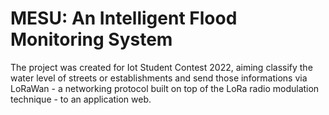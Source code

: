 # MESU: An Intelligent Flood Monitoring System

The project was created for Iot Student Contest 2022, aiming classify the water level of streets or establishments and send those informations via LoRaWan - a networking protocol built on top of the LoRa radio modulation technique - to an application web.

